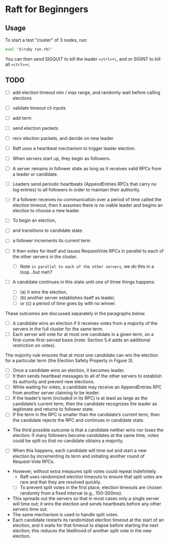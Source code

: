 # Raft for Beginngers

## Usage
To start a test "cluster" of 3 nodes, run:

```bash
eval "$(ruby run.rb)"
```

You can then send SIGQUIT to kill the leader `<ctrl>+\`, and or SIGINT to kill all `<ctrl>+c`.

## TODO

- [ ] add election timeout min / max range, and randomly wait before calling elections
- [ ] validate timeout cli inputs
- [ ] add term
- [ ] send election packets
- [ ] recv election packets, and decide on new leader


- [ ] Raft uses a heartbeat mechanism to trigger leader election. 
- [ ] When servers start up, they begin as followers. 
- [ ] A server remains in follower state as long as it receives valid RPCs from a leader or candidate.
- [ ] Leaders send periodic heartbeats (AppendEntries RPCs that carry no log entries) to all followers in order to maintain their authority. 
- [ ] If a follower receives no communication over a period of time called the election timeout, then it assumes there is no viable leader and begins an election to choose a new leader.
- [ ] To begin an election, 
 - [ ] and transitions to candidate state. 
 - [ ] a follower increments its current term
 - [ ] It then votes for itself and issues RequestVote RPCs in parallel to each of the other servers in the cluster.
   - [ ] Note `in parallel to each of the other servers`, we do this in a loop...but meh?
- [ ] A candidate continues in this state until one of three things happens: 
  - [ ] (a) it wins the election, 
  - [ ] (b) another server establishes itself as leader,
  - [ ] or (c) a period of time goes by with no winner.

These outcomes are discussed separately in the paragraphs below.

- [ ] A candidate wins an election if it receives votes from a majority of the servers in the full cluster for the same term. 
- [ ] Each server will vote for at most one candidate in a given term, on a first-come-first-served basis (note: Section 5.4 adds an additional restriction on votes). 

The majority rule ensures that at most one candidate can win the election for a particular term (the Election Safety Property in Figure 3). 
- [ ] Once a candidate wins an election, it becomes leader. 
- [ ] It then sends heartbeat messages to all of the other servers to establish its authority and prevent new elections.
- [ ] While waiting for votes, a candidate may receive an AppendEntries RPC from another server claiming to be leader. 
- [ ] If the leader’s term (included in its RPC) is at least as large as the candidate’s current term, then the candidate recognizes the leader as legitimate and returns to follower state. 
- [ ] If the term in the RPC is smaller than the candidate’s current term, then the candidate rejects the RPC and continues in candidate state.

- The third possible outcome is that a candidate neither wins nor loses the election: if many followers become candidates at the same time, votes could be split so that no candidate obtains a majority.
- [ ] When this happens, each candidate will time out and start a new election by incrementing its term and initiating another round of Request-Vote RPCs. 
- However, without extra measures split votes could repeat indefinitely.
  - Raft uses randomized election timeouts to ensure that split votes are rare and that they are resolved quickly. 
  - [ ] To prevent split votes in the first place, election timeouts are chosen randomly from a fixed interval (e.g., 150–300ms). 
- This spreads out the servers so that in most cases only a single server will time out; it wins the election and sends heartbeats before any other servers time out. 
- The same mechanism is used to handle split votes. 
- Each candidate restarts its randomized election timeout at the start of an election, and it waits for that timeout to elapse before starting the next election; this reduces the likelihood of another split vote in the new election. 
